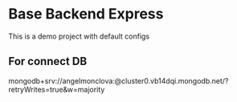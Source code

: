 # Base Backend Express

This is a demo project with default configs

## For connect DB

mongodb+srv://angelmonclova:<password>@cluster0.vb14dqi.mongodb.net/?retryWrites=true&w=majority
